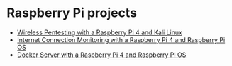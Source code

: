 # Raspberry Pi projects
- [Wireless Pentesting with a Raspberry Pi 4 and Kali Linux](Wireless-Pentesting.md)
- [Internet Connection Monitoring with a Raspberry Pi 4 and Raspberry Pi OS](Internet-Connection-Monitoring.md)
- [Docker Server with a Raspberry Pi 4 and Raspberry Pi OS](Docker-Server.md)
